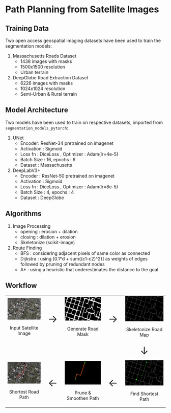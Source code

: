 # Path Planning from Satellite Images

## Training Data
Two open access geospatial imaging datasets have been used to train the segmentation models:
1. Massachusetts Roads Dataset
    - 1438 images with masks
    - 1500x1500 resolution
    - Urban terrain
2. DeepGlobe Road Extraction Dataset
    - 6226 images with masks
    - 1024x1024 resolution
    - Semi-Urban & Rural terrain

## Model Architecture
Two models have been used to train on respective datasets, imported from `segmentation_models_pytorch`:
1. UNet
    - Encoder: ResNet-34 pretrained on imagenet
    - Activation : Sigmoid
    - Loss fn : DiceLoss , Optimizer : Adam(lr=4e-5)
    - Batch Size : 16, epochs : 6
    - Dataset : Massachusetts
2. DeepLabV3+
    - Encoder : ResNet-50 pretrained on imagenet
    - Activation : Sigmoid
    - Loss fn : DiceLoss , Optimizer : Adam(lr=8e-5)
    - Batch Size : 4, epochs : 4
    - Dataset : DeepGlobe

## Algorithms
1. Image Processing
    - opening : erosion + dilation 
    - closing : dilation + erosion
    - Skeletonize (scikit-image)
2. Route Finding
    - BFS : considering adjacent pixels of same color as connected
    - Dijkstra : using [0.1*d + sum{(c1-c2)^2}] as weights of edges followed by pruning of redundant nodes
    - A* : using a heuristic that underestimates the distance to the goal

## Workflow

<table style="margin: 0 auto;">
  <tr>
    <td>
        <img src="Outputs/sample/input.png" alt="Input" width="300"/>
        <p style="font-size: 14px; text-align: center;"> Input Satellite Image </p>
    </td>
    <td style="font-size: 32px; text-align: center; vertical-align: middle;">&rarr;</td>
    <td>
        <img src="Outputs/sample/mask.png" alt="Mask" width="300"/>
        <p style="font-size: 14px; text-align: center;"> Generate Road Mask </p>
    </td>
    <td style="font-size: 32px; text-align: center; vertical-align: middle;">&rarr;</td>
    <td>
        <img src="Outputs/sample/skeleton.png" alt="Map" width="300"/>
        <p style="font-size: 14px; text-align: center;"> Skeletonize Road Map </p>
    </td>
  </tr>
  <tr>
    <td> </td>
    <td> </td>
    <td> </td>
    <td> </td>
    <td style="font-size: 32px; text-align: center; vertical-align: middle;">&darr;</td>
  </tr>
  <tr>
    <td>
        <img src="Outputs/sample/route.png" alt="Route" width="300"/>
        <p style="font-size: 14px; text-align: center;"> Shortest Road Path </p>
    </td>
    <td style="font-size: 32px; text-align: center; vertical-align: middle;">&larr;</td>
    <td>
        <img src="Outputs/sample/path_clean.png" alt="Image 1" width="300"/>
        <p style="font-size: 14px; text-align: center;"> Prune & Smoothen Path </p>
    </td>
    <td style="font-size: 32px; text-align: center; vertical-align: middle;">&larr;</td>
    <td>
        <img src="Outputs/sample/path_overlay.png" alt="Image 1" width="300"/>
        <p style="font-size: 14px; text-align: center;"> Find Shortest Path </p>
    </td>
  </tr>
</table>